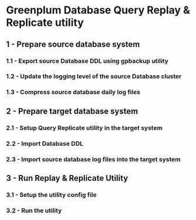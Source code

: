 # Greenplum Database Query Replay & Replicate utility

## 1 - Prepare source database system
### 1.1 - Export source Database DDL using gpbackup utility
### 1.2 - Update the logging level of the source Database cluster
### 1.3 - Compress source database daily log files

## 2 - Prepare target database system
### 2.1 - Setup Query Replicate utility in the target system
### 2.2 - Import Database DDL
### 2.3 - Import source database log files into the target system

## 3 - Run Replay & Replicate Utility
### 3.1 - Setup the utility config file
### 3.2 - Run the utility



